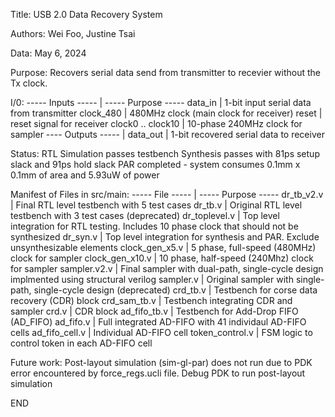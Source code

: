 Title: USB 2.0 Data Recovery System

Authors: Wei Foo, Justine Tsai

Data: May 6, 2024

Purpose: Recovers serial data send from transmitter to recevier without the Tx clock.

I/0:
----- Inputs ----- | ----- Purpose -----
data_in            | 1-bit input serial data from transmitter
clock_480          | 480MHz clock (main clock for receiver)
reset              | reset signal for receiver
clock0 .. clock10  | 10-phase 240MHz clock for sampler
---- Outputs ----- |
data_out           | 1-bit recovered serial data to receiver

Status: 
RTL Simulation passes testbench
Synthesis passes with 81ps setup slack and 91ps hold slack
PAR completed - system consumes 0.1mm x 0.1mm of area and 5.93uW of power

Manifest of Files in src/main:
----- File ----- | ----- Purpose -----
dr_tb_v2.v       | Final RTL level testbench with 5 test cases
dr_tb.v          | Original RTL level testbench with 3 test cases (deprecated)
dr_toplevel.v    | Top level integration for RTL testing. Includes 10 phase clock that should not be synthesized
dr_syn.v         | Top level integration for synthesis and PAR. Exclude unsynthesizable elements
clock_gen_x5.v   | 5 phase, full-speed (480MHz) clock for sampler
clock_gen_x10.v  | 10 phase, half-speed (240Mhz) clock for sampler
sampler.v2.v     | Final sampler with dual-path, single-cycle design implmented using structural verilog
sampler.v        | Original sampler with single-path, single-cycle design (deprecated)
crd_tb.v         | Testbench for corse data recovery (CDR) block
crd_sam_tb.v     | Testbench integrating CDR and sampler
crd.v            | CDR block
ad_fifo_tb.v     | Testbench for Add-Drop FIFO (AD_FIFO)
ad_fifo.v        | Full integrated AD-FIFO with 41 individaul AD-FIFO cells
ad_fifo_cell.v   | Individual AD-FIFO cell
token_control.v  | FSM logic to control token in each AD-FIFO cell

Future work:
Post-layout simulation (sim-gl-par) does not run due to PDK error encountered by force_regs.ucli file. Debug PDK to run post-layout simulation

END